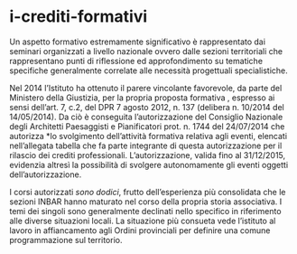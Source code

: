 # i-crediti-formativi

Un aspetto formativo estremamente significativo è rappresentato dai seminari organizzati a livello nazionale ovvero dalle sezioni territoriali che rappresentano punti di riflessione ed approfondimento su tematiche specifiche generalmente correlate alle necessità progettuali specialistiche.

Nel 2014 l’Istituto ha ottenuto il parere vincolante favorevole, da parte del Ministero della Giustizia, per la propria proposta  formativa , espresso ai sensi dell’art. 7, c.2, del DPR 7 agosto 2012, n. 137 (delibera n. 10/2014 del 14/05/2014). Da ciò è conseguita l’autorizzazione del Consiglio Nazionale degli Architetti Paesaggisti e Pianificatori prot. n. 1744 del 24/07/2014 che autorizza *lo svolgimento dell’attività formativa relativa agli eventi, elencati nell’allegata tabella che fa parte integrante di questa autorizzazione per il rilascio dei crediti professionali. L’autorizzazione, valida fino al 31/12/2015, evidenzia altresì la possibilità di svolgere autonomamente gli eventi oggetti dell’autorizzazione. 

I corsi autorizzati _sono dodici_, frutto dell’esperienza più consolidata che le sezioni INBAR hanno maturato nel corso della propria storia associativa. I temi dei singoli sono generalmente declinati nello specifico in riferimento alle diverse situazioni locali. La situazione più consueta vede l’istituto al lavoro in affiancamento agli Ordini provinciali per definire una comune programmazione sul territorio.